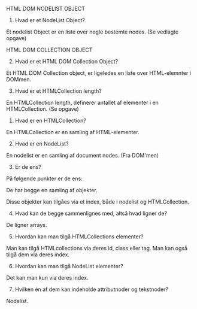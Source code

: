 HTML DOM NODELIST OBJECT

1. Hvad er et NodeList Object?

Et nodelist Object er en liste over nogle bestemte nodes. (Se vedlagte opgave)

HTML DOM COLLECTION OBJECT

2. Hvad er et HTML DOM Collection Object?

Et HTML DOM Collection object, er ligeledes en liste over HTML-elemnter i DOMmen.

3. Hvad er et HTMLCollection length?

En HTMLCollection length, definerer antallet af elementer i en HTMLCollection. (Se opgave)

1. Hvad er en HTMLCollection?

En HTMLCollection er en samling af HTML-elementer.

2. Hvad er en NodeList?

En nodelist er en samling af document nodes. (Fra DOM'men)

3. Er de ens?

På følgende punkter er de ens:

De har begge en samling af objekter.

Disse objekter kan tilgåes via et index, både i nodelist og HTMLCollection.

4. Hvad kan de begge sammenlignes med, altså hvad ligner de?

De ligner arrays.

5. Hvordan kan man tilgå HTMLCollections elementer?

Man kan tilgå HTMLcollections via deres id, class eller tag. Man kan også tilgå dem via deres index.

6. Hvordan kan man tilgå NodeList elementer?

Det kan man kun via deres index.

7. Hvilken én af dem kan indeholde attributnoder og tekstnoder?

Nodelist.
